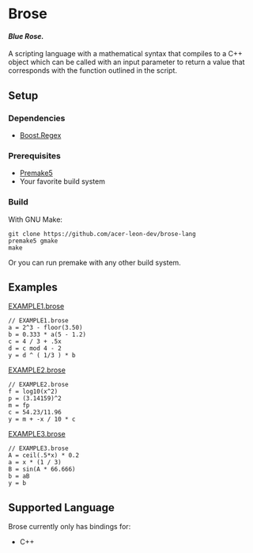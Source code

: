 # Brose

#### *Blue Rose.*

A scripting language with a mathematical syntax that compiles to a C++ object which can be called with an input parameter to return a value that corresponds with the function outlined in the script.

## Setup

### Dependencies
- [Boost.Regex](https://github.com/boostorg/regex)

### Prerequisites
- [Premake5](https://github.com/premake/premake-core)
- Your favorite build system

### Build
With GNU Make:
```
git clone https://github.com/acer-leon-dev/brose-lang
premake5 gmake
make
```
Or you can run premake with any other build system.

## Examples

[EXAMPLE1.brose](docs\Examples\EXAMPLE1.brose)
```
// EXAMPLE1.brose
a = 2^3 - floor(3.50)
b = 0.333 * a(5 - 1.2)
c = 4 / 3 + .5x
d = c mod 4 - 2
y = d ^ ( 1/3 ) * b
```

[EXAMPLE2.brose](docs\Examples\EXAMPLE2.brose)
```
// EXAMPLE2.brose
f = log10(x^2)
p = (3.14159)^2
m = fp
c = 54.23/11.96
y = m + -x / 10 * c
```

[EXAMPLE3.brose](docs\Examples\EXAMPLE3.brose)
```
// EXAMPLE3.brose
A = ceil(.5*x) * 0.2
a = x * (1 / 3)
B = sin(A * 66.666)
b = aB
y = b
```

## Supported Language
Brose currently only has bindings for:
* C++